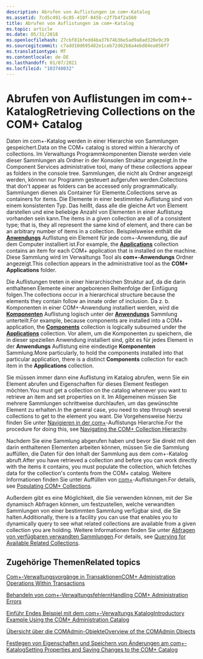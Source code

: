 ```yaml
---
description: Abrufen von Auflistungen im com+-Katalog
ms.assetid: 7cd5c491-6c85-410f-845b-c2f7b4f2a560
title: Abrufen von Auflistungen im com+-Katalog
ms.topic: article
ms.date: 05/31/2018
ms.openlocfilehash: 27cbf81bfedd4ba37b74b36e5ad9a8ad320e9c39
ms.sourcegitcommit: c7add10d695482e1ceb72d62b8a4ebd84ea050f7
ms.translationtype: MT
ms.contentlocale: de-DE
ms.lasthandoff: 01/07/2021
ms.locfileid: "103748032"
---
```

# <a name="retrieving-collections-on-the-com-catalog"></a><span data-ttu-id="bc7d9-103">Abrufen von Auflistungen im com+-Katalog</span><span class="sxs-lookup"><span data-stu-id="bc7d9-103">Retrieving Collections on the COM+ Catalog</span></span>

<span data-ttu-id="bc7d9-104">Daten im com+-Katalog werden in einer Hierarchie von Sammlungen gespeichert.</span><span class="sxs-lookup"><span data-stu-id="bc7d9-104">Data on the COM+ catalog is stored within a hierarchy of collections.</span></span> <span data-ttu-id="bc7d9-105">Im Verwaltungs Programmkomponenten Dienste werden viele dieser Sammlungen als Ordner in der Konsolen Struktur angezeigt.</span><span class="sxs-lookup"><span data-stu-id="bc7d9-105">In the Component Services administrative tool, many of these collections appear as folders in the console tree.</span></span> <span data-ttu-id="bc7d9-106">Sammlungen, die nicht als Ordner angezeigt werden, können nur Programm gesteuert aufgerufen werden.</span><span class="sxs-lookup"><span data-stu-id="bc7d9-106">Collections that don't appear as folders can be accessed only programmatically.</span></span> <span data-ttu-id="bc7d9-107">Sammlungen dienen als Container für Elemente.</span><span class="sxs-lookup"><span data-stu-id="bc7d9-107">Collections serve as containers for items.</span></span> <span data-ttu-id="bc7d9-108">Die Elemente in einer bestimmten Auflistung sind von einem konsistenten Typ. Das heißt, dass alle die gleiche Art von Element darstellen und eine beliebige Anzahl von Elementen in einer Auflistung vorhanden sein kann.</span><span class="sxs-lookup"><span data-stu-id="bc7d9-108">The items in a given collection are all of a consistent type; that is, they all represent the same kind of element, and there can be an arbitrary number of items in a collection.</span></span> <span data-ttu-id="bc7d9-109">Beispielsweise enthält die [**Anwendungs**](applications.md) Auflistung ein Element für jede com+-Anwendung, die auf dem Computer installiert ist.</span><span class="sxs-lookup"><span data-stu-id="bc7d9-109">For example, the [**Applications**](applications.md) collection contains an item for each COM+ application that is installed on the machine.</span></span> <span data-ttu-id="bc7d9-110">Diese Sammlung wird im Verwaltungs Tool als **com+-Anwendungs** Ordner angezeigt.</span><span class="sxs-lookup"><span data-stu-id="bc7d9-110">This collection appears in the administrative tool as the **COM+ Applications** folder.</span></span>

<span data-ttu-id="bc7d9-111">Die Auflistungen treten in einer hierarchischen Struktur auf, da die darin enthaltenen Elemente einer angeborenen Reihenfolge der Einfügung folgen.</span><span class="sxs-lookup"><span data-stu-id="bc7d9-111">The collections occur in a hierarchical structure because the elements they contain follow an innate order of inclusion.</span></span> <span data-ttu-id="bc7d9-112">Da z. b. Komponenten in einer COM+-Anwendung installiert werden, wird die [**Komponenten**](components.md) Auflistung logisch unter der [**Anwendungs**](applications.md) Sammlung unterteilt.</span><span class="sxs-lookup"><span data-stu-id="bc7d9-112">For example, because components are installed into a COM+ application, the [**Components**](components.md) collection is logically subsumed under the [**Applications**](applications.md) collection.</span></span> <span data-ttu-id="bc7d9-113">Vor allem, um die Komponenten zu speichern, die in dieser speziellen Anwendung installiert sind, gibt es für jedes Element in der **Anwendungs** Auflistung eine eindeutige **Komponenten** Sammlung.</span><span class="sxs-lookup"><span data-stu-id="bc7d9-113">More particularly, to hold the components installed into that particular application, there is a distinct **Components** collection for each item in the **Applications** collection.</span></span>

<span data-ttu-id="bc7d9-114">Sie müssen immer dann eine Auflistung im Katalog abrufen, wenn Sie ein Element abrufen und Eigenschaften für dieses Element festlegen möchten.</span><span class="sxs-lookup"><span data-stu-id="bc7d9-114">You must get a collection on the catalog whenever you want to retrieve an item and set properties on it.</span></span> <span data-ttu-id="bc7d9-115">Im Allgemeinen müssen Sie mehrere Sammlungen schrittweise durchlaufen, um das gewünschte Element zu erhalten.</span><span class="sxs-lookup"><span data-stu-id="bc7d9-115">In the general case, you need to step through several collections to get to the element you want.</span></span> <span data-ttu-id="bc7d9-116">Die Vorgehensweise hierzu finden Sie unter [Navigieren in der com+](navigating-the-com--collection-hierarchy.md)-Auflistungs Hierarchie.</span><span class="sxs-lookup"><span data-stu-id="bc7d9-116">For the procedure for doing this, see [Navigating the COM+ Collection Hierarchy](navigating-the-com--collection-hierarchy.md).</span></span>

<span data-ttu-id="bc7d9-117">Nachdem Sie eine Sammlung abgerufen haben und bevor Sie direkt mit den darin enthaltenen Elementen arbeiten können, müssen Sie die Sammlung auffüllen, die Daten für den Inhalt der Sammlung aus dem com+-Katalog abruft.</span><span class="sxs-lookup"><span data-stu-id="bc7d9-117">After you have retrieved a collection and before you can work directly with the items it contains, you must populate the collection, which fetches data for the collection's contents from the COM+ catalog.</span></span> <span data-ttu-id="bc7d9-118">Weitere Informationen finden Sie unter Auffüllen von [com+](populating-com--collections.md)-Auflistungen.</span><span class="sxs-lookup"><span data-stu-id="bc7d9-118">For details, see [Populating COM+ Collections](populating-com--collections.md).</span></span>

<span data-ttu-id="bc7d9-119">Außerdem gibt es eine Möglichkeit, die Sie verwenden können, mit der Sie dynamisch Abfragen können, um festzustellen, welche verwandten Sammlungen von einer bestimmten Sammlung verfügbar sind, die Sie halten.</span><span class="sxs-lookup"><span data-stu-id="bc7d9-119">Additionally, there is a facility you can use that enables you to dynamically query to see what related collections are available from a given collection you are holding.</span></span> <span data-ttu-id="bc7d9-120">Weitere Informationen finden Sie unter [Abfragen von verfügbaren verwandten Sammlungen](querying-for-available-related-collections.md).</span><span class="sxs-lookup"><span data-stu-id="bc7d9-120">For details, see [Querying for Available Related Collections](querying-for-available-related-collections.md).</span></span>

## <a name="related-topics"></a><span data-ttu-id="bc7d9-121">Zugehörige Themen</span><span class="sxs-lookup"><span data-stu-id="bc7d9-121">Related topics</span></span>

<dl> <dt>

[<span data-ttu-id="bc7d9-122">Com+-Verwaltungsvorgänge in Transaktionen</span><span class="sxs-lookup"><span data-stu-id="bc7d9-122">COM+ Administration Operations Within Transactions</span></span>](com--administration-operations-within-transactions.md)
</dt> <dt>

[<span data-ttu-id="bc7d9-123">Behandeln von com+-Verwaltungsfehlern</span><span class="sxs-lookup"><span data-stu-id="bc7d9-123">Handling COM+ Administration Errors</span></span>](handling-com--administration-errors.md)
</dt> <dt>

[<span data-ttu-id="bc7d9-124">Einführ Endes Beispiel mit dem com+-Verwaltungs Katalog</span><span class="sxs-lookup"><span data-stu-id="bc7d9-124">Introductory Example Using the COM+ Administration Catalog</span></span>](introductory-example-using-the-com--administration-catalog.md)
</dt> <dt>

[<span data-ttu-id="bc7d9-125">Übersicht über die COMAdmin-Objekte</span><span class="sxs-lookup"><span data-stu-id="bc7d9-125">Overview of the COMAdmin Objects</span></span>](overview-of-the-comadmin-objects.md)
</dt> <dt>

[<span data-ttu-id="bc7d9-126">Festlegen von Eigenschaften und Speichern von Änderungen am com+-Katalog</span><span class="sxs-lookup"><span data-stu-id="bc7d9-126">Setting Properties and Saving Changes to the COM+ Catalog</span></span>](setting-properties-and-saving-changes-to-the-com--catalog.md)
</dt> </dl>

 

 




